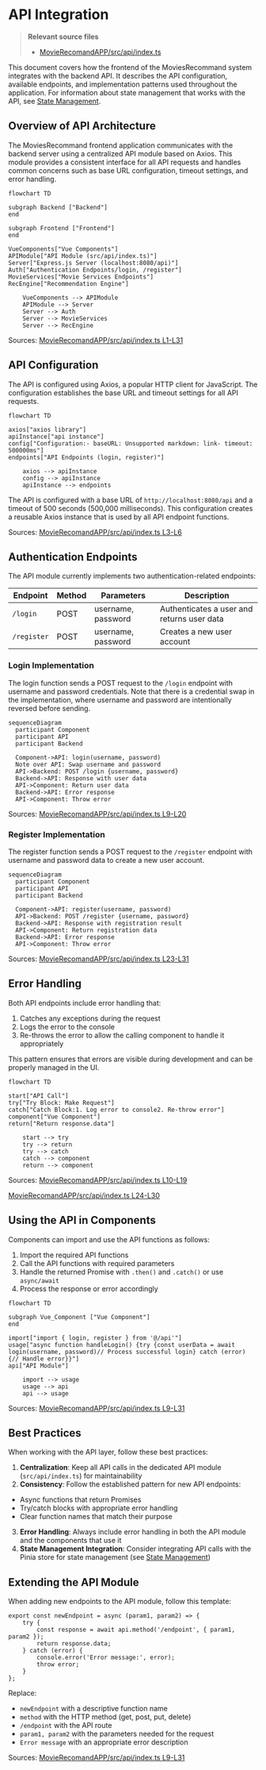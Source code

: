 # API Integration

> **Relevant source files**
> * [MovieRecomandAPP/src/api/index.ts](https://github.com/zsqgleRoy/MoviesRecommand/blob/49b41f2a/MovieRecomandAPP/src/api/index.ts)

This document covers how the frontend of the MoviesRecommand system integrates with the backend API. It describes the API configuration, available endpoints, and implementation patterns used throughout the application. For information about state management that works with the API, see [State Management](/zsqgleRoy/MoviesRecommand/3.4-state-management).

## Overview of API Architecture

The MoviesRecommand frontend application communicates with the backend server using a centralized API module based on Axios. This module provides a consistent interface for all API requests and handles common concerns such as base URL configuration, timeout settings, and error handling.

```mermaid
flowchart TD

subgraph Backend ["Backend"]
end

subgraph Frontend ["Frontend"]
end

VueComponents["Vue Components"]
APIModule["API Module (src/api/index.ts)"]
Server["Express.js Server (localhost:8080/api)"]
Auth["Authentication Endpoints/login, /register"]
MovieServices["Movie Services Endpoints"]
RecEngine["Recommendation Engine"]

    VueComponents --> APIModule
    APIModule --> Server
    Server --> Auth
    Server --> MovieServices
    Server --> RecEngine
```

Sources: [MovieRecomandAPP/src/api/index.ts L1-L31](https://github.com/zsqgleRoy/MoviesRecommand/blob/49b41f2a/MovieRecomandAPP/src/api/index.ts#L1-L31)

## API Configuration

The API is configured using Axios, a popular HTTP client for JavaScript. The configuration establishes the base URL and timeout settings for all API requests.

```mermaid
flowchart TD

axios["axios library"]
apiInstance["api instance"]
config["Configuration:- baseURL: Unsupported markdown: link- timeout: 500000ms"]
endpoints["API Endpoints (login, register)"]

    axios --> apiInstance
    config --> apiInstance
    apiInstance --> endpoints
```

The API is configured with a base URL of `http://localhost:8080/api` and a timeout of 500 seconds (500,000 milliseconds). This configuration creates a reusable Axios instance that is used by all API endpoint functions.

Sources: [MovieRecomandAPP/src/api/index.ts L3-L6](https://github.com/zsqgleRoy/MoviesRecommand/blob/49b41f2a/MovieRecomandAPP/src/api/index.ts#L3-L6)

## Authentication Endpoints

The API module currently implements two authentication-related endpoints:

| Endpoint | Method | Parameters | Description |
| --- | --- | --- | --- |
| `/login` | POST | username, password | Authenticates a user and returns user data |
| `/register` | POST | username, password | Creates a new user account |

### Login Implementation

The login function sends a POST request to the `/login` endpoint with username and password credentials. Note that there is a credential swap in the implementation, where username and password are intentionally reversed before sending.

```mermaid
sequenceDiagram
  participant Component
  participant API
  participant Backend

  Component->API: login(username, password)
  Note over API: Swap username and password
  API->Backend: POST /login {username, password}
  Backend->API: Response with user data
  API->Component: Return user data
  Backend->API: Error response
  API->Component: Throw error
```

Sources: [MovieRecomandAPP/src/api/index.ts L9-L20](https://github.com/zsqgleRoy/MoviesRecommand/blob/49b41f2a/MovieRecomandAPP/src/api/index.ts#L9-L20)

### Register Implementation

The register function sends a POST request to the `/register` endpoint with username and password data to create a new user account.

```mermaid
sequenceDiagram
  participant Component
  participant API
  participant Backend

  Component->API: register(username, password)
  API->Backend: POST /register {username, password}
  Backend->API: Response with registration result
  API->Component: Return registration data
  Backend->API: Error response
  API->Component: Throw error
```

Sources: [MovieRecomandAPP/src/api/index.ts L23-L31](https://github.com/zsqgleRoy/MoviesRecommand/blob/49b41f2a/MovieRecomandAPP/src/api/index.ts#L23-L31)

## Error Handling

Both API endpoints include error handling that:

1. Catches any exceptions during the request
2. Logs the error to the console
3. Re-throws the error to allow the calling component to handle it appropriately

This pattern ensures that errors are visible during development and can be properly managed in the UI.

```mermaid
flowchart TD

start["API Call"]
try["Try Block: Make Request"]
catch["Catch Block:1. Log error to console2. Re-throw error"]
component["Vue Component"]
return["Return response.data"]

    start --> try
    try --> return
    try --> catch
    catch --> component
    return --> component
```

Sources: [MovieRecomandAPP/src/api/index.ts L10-L19](https://github.com/zsqgleRoy/MoviesRecommand/blob/49b41f2a/MovieRecomandAPP/src/api/index.ts#L10-L19)

 [MovieRecomandAPP/src/api/index.ts L24-L30](https://github.com/zsqgleRoy/MoviesRecommand/blob/49b41f2a/MovieRecomandAPP/src/api/index.ts#L24-L30)

## Using the API in Components

Components can import and use the API functions as follows:

1. Import the required API functions
2. Call the API functions with required parameters
3. Handle the returned Promise with `.then()` and `.catch()` or use `async/await`
4. Process the response or error accordingly

```mermaid
flowchart TD

subgraph Vue_Component ["Vue Component"]
end

import["import { login, register } from '@/api'"]
usage["async function handleLogin() {try {const userData = await login(username, password)// Process successful login} catch (error) {// Handle error}}"]
api["API Module"]

    import --> usage
    usage --> api
    api --> usage
```

Sources: [MovieRecomandAPP/src/api/index.ts L9-L31](https://github.com/zsqgleRoy/MoviesRecommand/blob/49b41f2a/MovieRecomandAPP/src/api/index.ts#L9-L31)

## Best Practices

When working with the API layer, follow these best practices:

1. **Centralization**: Keep all API calls in the dedicated API module (`src/api/index.ts`) for maintainability
2. **Consistency**: Follow the established pattern for new API endpoints:
* Async functions that return Promises
* Try/catch blocks with appropriate error handling
* Clear function names that match their purpose
3. **Error Handling**: Always include error handling in both the API module and the components that use it
4. **State Management Integration**: Consider integrating API calls with the Pinia store for state management (see [State Management](/zsqgleRoy/MoviesRecommand/3.4-state-management))

## Extending the API Module

When adding new endpoints to the API module, follow this template:

```
export const newEndpoint = async (param1, param2) => {
    try {
        const response = await api.method('/endpoint', { param1, param2 });
        return response.data;
    } catch (error) {
        console.error('Error message:', error);
        throw error;
    }
};
```

Replace:

* `newEndpoint` with a descriptive function name
* `method` with the HTTP method (get, post, put, delete)
* `/endpoint` with the API route
* `param1, param2` with the parameters needed for the request
* `Error message` with an appropriate error description

Sources: [MovieRecomandAPP/src/api/index.ts L9-L31](https://github.com/zsqgleRoy/MoviesRecommand/blob/49b41f2a/MovieRecomandAPP/src/api/index.ts#L9-L31)